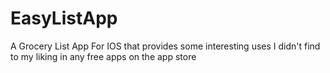 # EasyListApp
A Grocery List App For IOS that provides some interesting uses I didn't find to my liking in any free apps on the app store
